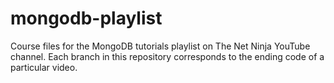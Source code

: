 # mongodb-playlist

Course files for the MongoDB tutorials playlist on The Net Ninja YouTube channel.
Each branch in this repository corresponds to the ending code of a particular video.
